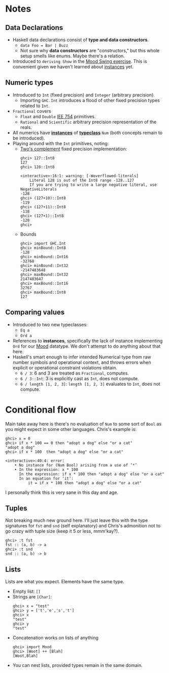 # Notes

## Data Declarations

* Haskell data declarations consist of **type and data constructors**.
  * `data Foo = Bar | Buzz`
  * Not sure why **data constructors** are "constructors," but this whole setup smells like enums. Maybe there's a relation.
* Introduced to `deriving Show` in the [Mood Swing exercise](exercises/solutions.md#mood). This is convenient given we haven't learned about [instances]() yet.

## Numeric types

* Introduced to `Int` (fixed precision) and `Integer` (arbitrary precision).
  * Importing `GHC.Int` introduces a flood of other fixed precision types related to `Int`.
* `Fractional` covers
  * `Float` and `Double` [IEE 754](https://en.wikipedia.org/wiki/IEEE_754) primitives.
  * `Rational` and `Scientific` arbitrary precision representation of the reals.
* All numerics have **[instances]()** of **[typeclass]()** `Num` (both concepts remain to be introduced).
* Playing around with the `Int` primitives, noting:
  * [Two's complement](https://en.wikipedia.org/wiki/Two%27s_complement) fixed precision implementation:
    ```
    ghci> 127::Int8
    127
    ghci> 128::Int8

    <interactive>:16:1: warning: [-Woverflowed-literals]
        Literal 128 is out of the Int8 range -128..127
        If you are trying to write a large negative literal, use NegativeLiterals
    -128
    ghci> (127+10)::Int8
    -119
    ghci> (127+11)::Int8
    -118
    ghci> (127+1)::Int8
    -128
    ghci>
    ```
  * Bounds
    ```
    ghci> import GHC.Int
    ghci> minBound::Int8
    -128
    ghci> minBound::Int16
    -32768
    ghci> minBound::Int32
    -2147483648
    ghci> maxBound::Int32
    2147483647
    ghci> maxBound::Int16
    32767
    ghci> maxBound::Int8
    127
    ```

## Comparing values

* Introduced to two new typeclasses:
  * `Eq a`
  * `Ord a`
* References to **instances**, specifically the lack of instance implementing `Ord` for our [Mood](solutions.hs) datatype. We don't attempt to do anything about that here.
* Haskell's smart enough to infer intended Numerical type from raw number symbols and operational context, and throws errors when explicit or operational constraint violations obtain.
  * `6 / 3`: 6 and 3 are treated as `Fractional`, computes.
  * `6 / 3::Int`: 3 is explicitly cast as `Int`, does not compute.
  * `6 / length [1, 2, 3]`: `length [1, 2, 3]` evaluates to `Int`, does not compute.


# Conditional flow

Main take away here is there's no evaluation of `Num` to some sort of `Bool` as you might expect in some other languages. Chris's example is:

```
ghci> x = 0
ghci> if x * 100 == 0 then "adopt a dog" else "or a cat"
"adopt a dog"
ghci> if x * 100  then "adopt a dog" else "or a cat"

<interactive>:40:4: error:
    • No instance for (Num Bool) arising from a use of ‘*’
    • In the expression: x * 100
      In the expression: if x * 100 then "adopt a dog" else "or a cat"
      In an equation for ‘it’:
          it = if x * 100 then "adopt a dog" else "or a cat"
```

I personally think this is very sane in this day and age.

## Tuples

Not breaking much new ground here. I'll just leave this with the type signatures for `fst` and `snd` (self explanatory) and Chris's admonition not to go crazy with tuple size (keep it 5 or less, mmm'kay?).
```
ghci> :t fst
fst :: (a, b) -> a
ghci> :t snd
snd :: (a, b) -> b
```

## Lists

Lists are what you expect. Elements have the same type.

* Empty list: `[]`
* Strings are `[Char]`:
  ```
  ghci> x = "test"
  ghci> y = ['t','e','s','t']
  ghci> x
  "test"
  ghci> y
  "test"
  ```
* Concatenation works on lists of anything
  ```
  ghci> import Mood
  ghci> [Woot] ++ [Blah]
  [Woot,Blah]
  ```
* You can nest lists, provided types remain in the same domain.
